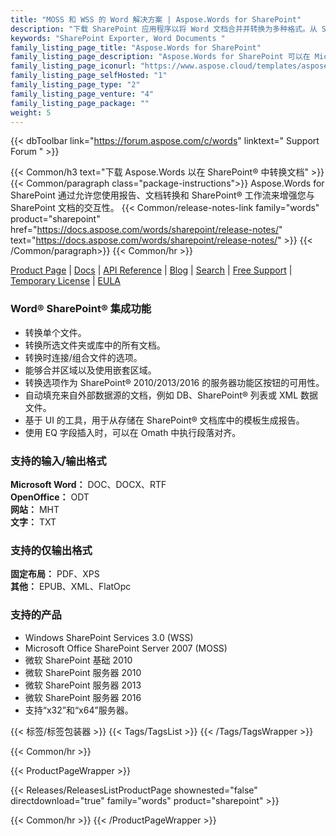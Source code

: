 ```yaml
---
title: "MOSS 和 WSS 的 Word 解决方案 | Aspose.Words for SharePoint"
description: "下载 SharePoint 应用程序以将 Word 文档合并并转换为多种格式。从 SharePoint 内的各种来源生成报告。"
keywords: "SharePoint Exporter, Word Documents "
family_listing_page_title: "Aspose.Words for SharePoint"
family_listing_page_description: "Aspose.Words for SharePoint 可以在 Microsoft SharePoint 应用程序中转换和组合 Word 文档。它支持高保真格式转换，可用于生成包含来自 SQL 数据库、XML 文件或 SharePoint 列表的数据的报告"
family_listing_page_iconurl: "https://www.aspose.cloud/templates/aspose/App_Themes/V3/images/words/272x272/aspose_words-for-sharepoint.png"
family_listing_page_selfHosted: "1"
family_listing_page_type: "2"
family_listing_page_venture: "4"
family_listing_page_package: ""
weight: 5
---
```


{{< dbToolbar link="https://forum.aspose.com/c/words" linktext=" Support Forum " >}}

{{< Common/h3 text="下载 Aspose.Words 以在 SharePoint® 中转换文档"  >}}
{{< Common/paragraph class="package-instructions">}}
Aspose.Words for SharePoint 通过允许您使用报告、文档转换和 SharePoint® 工作流来增强您与 SharePoint 文档的交互性。
{{< Common/release-notes-link family="words" product="sharepoint" href="https://docs.aspose.com/words/sharepoint/release-notes/" text="https://docs.aspose.com/words/sharepoint/release-notes/"  >}}
{{< /Common/paragraph>}}
{{< Common/hr >}}

[Product Page](https://products.aspose.com/words/sharepoint/) | [Docs](https://docs.aspose.com/words/sharepoint/) | [API Reference](https://reference.aspose.com/words/) | [Blog](https://blog.aspose.com/category/words/) | [Search](https://search.aspose.com/) | [Free Support](https://forum.aspose.com/c/words/8) | [Temporary License](https://purchase.aspose.com/temporary-license) | [EULA](https://about.aspose.com/legal/eula/)

### Word® SharePoint® 集成功能

- 转换单个文件。
- 转换所选文件夹或库中的所有文档。
- 转换时连接/组合文件的选项。
- 能够合并区域以及使用嵌套区域。
- 转换选项作为 SharePoint® 2010/2013/2016 的服务器功能区按钮的可用性。
- 自动填充来自外部数据源的文档，例如 DB、SharePoint® 列表或 XML 数据文件。
- 基于 UI 的工具，用于从存储在 SharePoint® 文档库中的模板生成报告。
- 使用 EQ 字段插入时，可以在 Omath 中执行段落对齐。

### 支持的输入/输出格式

**Microsoft Word：** DOC、DOCX、RTF\
**OpenOffice：** ODT\
**网站：** MHT\
**文字：** TXT

### 支持的仅输出格式

**固定布局：** PDF、XPS\
**其他：** EPUB、XML、FlatOpc

### 支持的产品

- Windows SharePoint Services 3.0 (WSS)
- Microsoft Office SharePoint Server 2007 (MOSS)
- 微软 SharePoint 基础 2010
- 微软 SharePoint 服务器 2010
- 微软 SharePoint 服务器 2013
- 微软 SharePoint 服务器 2016
- 支持“x32”和“x64”服务器。

{{< 标签/标签包装器 >}}
{{< Tags/TagsList >}}
{{< /Tags/TagsWrapper >}}

{{< Common/hr >}}

{{< ProductPageWrapper >}}

<!-- ReleasesListProductPage-->

{{< Releases/ReleasesListProductPage shownested="false"  directdownload="true" family="words" product="sharepoint" >}}

<!-- /ReleasesListProductPage-->

{{< Common/hr >}}
{{< /ProductPageWrapper >}}

